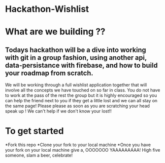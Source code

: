 # Hackathon-Wishlist

# What are we building ?? 

## Todays hackathon will be a dive into working with git in a group fashion, using another api, data-persistance with firebase, and how to build your roadmap from scratch.

We will be working through a full wishlist application together that will involve all the concepts we have touched on so far in class. You do not have to work at the pass of the rest the group but it is highly encouraged so you can help the friend next to you if they get a little lost and we can all stay on the same page! Please please as soon as you are scratching your head speak up ! We can't help if we don't know your lost!! 

# To get started 

  *Fork this repo 
  *Clone your fork to your local machine
  *Once you have your fork on your local machine give a, OOOOOOO YAAAAAAAAA! High five someone, slam a beer, celebrate!
  
  
